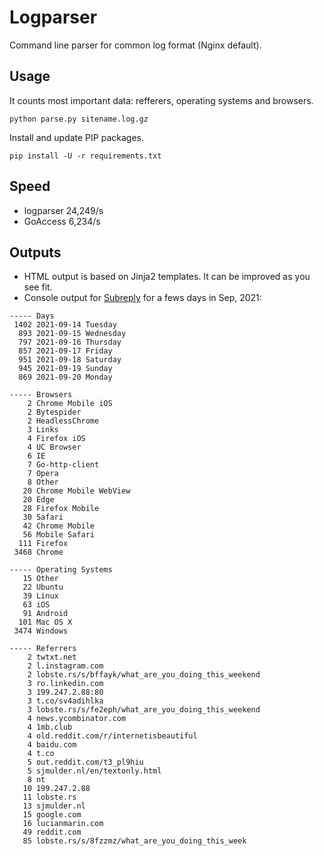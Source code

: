 # Logparser

Command line parser for common log format (Nginx default).

## Usage

It counts most important data: refferers, operating systems and browsers.

```shell
python parse.py sitename.log.gz
```

Install and update PIP packages.

```shell
pip install -U -r requirements.txt
```

## Speed

- logparser 24,249/s 
- GoAccess 6,234/s

## Outputs

- HTML output is based on Jinja2 templates. It can be improved as you see fit.
- Console output for [Subreply](https://subreply.com/) for a fews days in Sep, 2021:

```shell
----- Days
 1402 2021-09-14 Tuesday
  893 2021-09-15 Wednesday
  797 2021-09-16 Thursday
  857 2021-09-17 Friday
  951 2021-09-18 Saturday
  945 2021-09-19 Sunday
  869 2021-09-20 Monday

----- Browsers
    2 Chrome Mobile iOS
    2 Bytespider
    2 HeadlessChrome
    3 Links
    4 Firefox iOS
    4 UC Browser
    6 IE
    7 Go-http-client
    7 Opera
    8 Other
   20 Chrome Mobile WebView
   20 Edge
   28 Firefox Mobile
   30 Safari
   42 Chrome Mobile
   56 Mobile Safari
  111 Firefox
 3468 Chrome

----- Operating Systems
   15 Other
   22 Ubuntu
   39 Linux
   63 iOS
   91 Android
  101 Mac OS X
 3474 Windows

----- Referrers
    2 twtxt.net
    2 l.instagram.com
    2 lobste.rs/s/bffayk/what_are_you_doing_this_weekend
    3 ro.linkedin.com
    3 199.247.2.88:80
    3 t.co/sv4adihlka
    3 lobste.rs/s/fe2eph/what_are_you_doing_this_weekend
    4 news.ycombinator.com
    4 1mb.club
    4 old.reddit.com/r/internetisbeautiful
    4 baidu.com
    4 t.co
    5 out.reddit.com/t3_pl9hiu
    5 sjmulder.nl/en/textonly.html
    8 nt
   10 199.247.2.88
   11 lobste.rs
   13 sjmulder.nl
   15 google.com
   16 lucianmarin.com
   49 reddit.com
   85 lobste.rs/s/8fzzmz/what_are_you_doing_this_week
```
